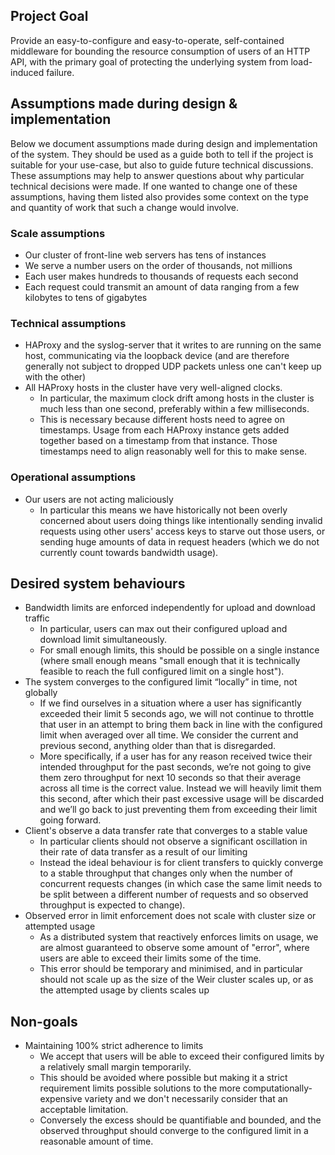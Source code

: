 ## Project Goal
Provide an easy-to-configure and easy-to-operate, self-contained middleware for bounding the resource consumption of users of an HTTP API, with the primary goal of protecting the underlying system from load-induced failure.


## Assumptions made during design & implementation
Below we document assumptions made during design and implementation of the system. They should be used as a guide both to tell if the project is suitable for your use-case, but also to guide future technical discussions.
These assumptions may help to answer questions about why particular technical decisions were made.
If one wanted to change one of these assumptions, having them listed also provides some context on the type and quantity of work that such a change would involve.

### Scale assumptions
* Our cluster of front-line web servers has tens of instances
* We serve a number users on the order of thousands, not millions
* Each user makes hundreds to thousands of requests each second
* Each request could transmit an amount of data ranging from a few kilobytes to tens of gigabytes


### Technical assumptions
* HAProxy and the syslog-server that it writes to are running on the same host, communicating via the loopback device (and are therefore generally not subject to dropped UDP packets unless one can't keep up with the other)
* All HAProxy hosts in the cluster have very well-aligned clocks.
    * In particular, the maximum clock drift among hosts in the cluster is much less than one second, preferably within a few milliseconds.
    * This is necessary because different hosts need to agree on timestamps. Usage from each HAProxy instance gets added together based on a timestamp from that instance. Those timestamps need to align reasonably well for this to make sense.


### Operational assumptions
* Our users are not acting maliciously
    * In particular this means we have historically not been overly concerned about users doing things like intentionally sending invalid requests using other users' access keys to starve out those users, or sending huge amounts of data in request headers (which we do not currently count towards bandwidth usage).


## Desired system behaviours
* Bandwidth limits are enforced independently for upload and download traffic
    * In particular, users can max out their configured upload and download limit simultaneously.
    * For small enough limits, this should be possible on a single instance (where small enough means "small enough that it is technically feasible to reach the full configured limit on a single host").
* The system converges to the configured limit “locally” in time, not globally
    * If we find ourselves in a situation where a user has significantly exceeded their limit 5 seconds ago, we will not continue to throttle that user in an attempt to bring them back in line with the configured limit when averaged over all time. We consider the current and previous second, anything older than that is disregarded.
    * More specifically, if a user has for any reason received twice their intended throughput for the past seconds, we’re not going to give them zero throughput for next 10 seconds so that their average across all time is the correct value. Instead we will heavily limit them this second, after which their past excessive usage will be discarded and we’ll go back to just preventing them from exceeding their limit going forward.
* Client's observe a data transfer rate that converges to a stable value
    * In particular clients should not observe a significant oscillation in their rate of data transfer as a result of our limiting
    * Instead the ideal behaviour is for client transfers to quickly converge to a stable throughput that changes only when the number of concurrent requests changes (in which case the same limit needs to be split between a different number of requests and so observed throughput is expected to change).
* Observed error in limit enforcement does not scale with cluster size or attempted usage
    * As a distributed system that reactively enforces limits on usage, we are almost guaranteed to observe some amount of "error", where users are able to exceed their limits some of the time.
    * This error should be temporary and minimised, and in particular should not scale up as the size of the Weir cluster scales up, or as the attempted usage by clients scales up


## Non-goals
* Maintaining 100% strict adherence to limits
    * We accept that users will be able to exceed their configured limits by a relatively small margin temporarily.
    * This should be avoided where possible but making it a strict requirement limits possible solutions to the more computationally-expensive variety and we don't necessarily consider that an acceptable limitation.
    * Conversely the excess should be quantifiable and bounded, and the observed throughput should converge to the configured limit in a reasonable amount of time.

